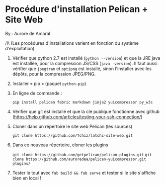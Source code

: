 Procédure d'installation Pelican + Site Web
=============

By : Aurore de Amaral

/!\ (Les procédures d'installations varient en fonction du système d'exploitation)

1. Vérifier que python 2.7 est installé (`python --version`) et que la JRE java est installée, pour la compression JS/CSS (`java -version`). Il faut aussi vérifier que `jpegtran` et `optipng` est installé, sinon l'installer avec les dépôts, pour la compression JPEG/PNG.

2. Installer « pip » (paquet `python-pip`)

3. En ligne de commande :

	`pip install pelican fabric markdown jinja2 yuicompressor py_w3c`

4. Vérifier que git est installé et que la clé publique fonctionne avec github (https://help.github.com/articles/testing-your-ssh-connection/)

5. Cloner dans un répertoire le site web Pelican (les sources)

	`git clone https://github.com/Tchiz/latchi-site-web.git`

6. Dans ce nouveau répertoire, cloner les plugins

	`git clone https://github.com/getpelican/pelican-plugins.git`
	`git clone https://github.com/auroredea/pelican-yuicompressor.git plugins/`

7. Tester le tout avec `fab build && fab serve` et tester si le site s'affiche bien en local !
